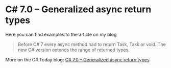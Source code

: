 # C# 7.0 – Generalized async return types

Here you can find examples to the article on my blog

> Before C# 7 every async method had to return Task, Task<T> or void. The new C# version extends the range of returned types.

More on the C#.Today blog: [C# 7.0 – Generalized async return types](https://csharp.today)
